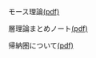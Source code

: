 モース理論[(pdf)](morse-th/morse-th.pdf)

層理論まとめノート[(pdf)](shv/shv.pdf)

帰納圏について[(pdf)](monthly-category/2023-08-abst.pdf)
